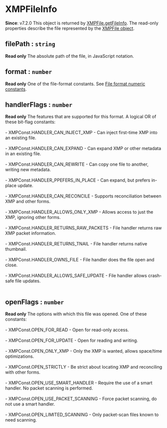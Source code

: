 
<a name="xmpfileinfo" id="xmpfileinfo"></a>

# XMPFileInfo
**Since**: v7.2.0
This object is returned by [XMPFile.getFileInfo](./XMPFile.md#getfileinfo). The read-only properties describe the file represented by the [XMPFile object](./XMPFile.md).  


<a name="xmpfileinfo-filepath" id="xmpfileinfo-filepath"></a>

## filePath : `string`
**Read only**
The absolute path of the file, in JavaScript notation.



<a name="xmpfileinfo-format" id="xmpfileinfo-format"></a>

## format : `number`
**Read only**
One of the file-format constants. See [File format numeric constants](./XMPConst.md#file-format-numeric-constants).



<a name="xmpfileinfo-handlerflags" id="xmpfileinfo-handlerflags"></a>

## handlerFlags : `number`
**Read only**
The features that are supported for this format. A logical OR of these bit-flag constants:<br></br>                 - XMPConst.HANDLER_CAN_INJECT_XMP - Can inject first-time XMP into an existing file.<br></br>                 - XMPConst.HANDLER_CAN_EXPAND - Can expand XMP or other metadata in an existing file.<br></br>                 - XMPConst.HANDLER_CAN_REWRITE - Can copy one file to another, writing new metadata.<br></br>                 - XMPConst.HANDLER_PPEFERS_IN_PLACE - Can expand, but prefers in-place update. <br></br>                 - XMPConst.HANDLER_CAN_RECONCILE - Supports reconciliation between XMP and other forms.<br></br>                 - XMPConst.HANDLER_ALLOWS_ONLY_XMP - Allows access to just the XMP, ignoring other forms.<br></br>                 - XMPConst.HANDLER_RETURNS_RAW_PACKETS - File handler returns raw XMP packet information.<br></br>                 - XMPConst.HANDLER_RETURNS_TNAIL - File handler returns native thumbnail.<br></br>                 - XMPConst.HANDLER_OWNS_FILE - File handler does the file open and close.<br></br>                 - XMPConst.HANDLER_ALLOWS_SAFE_UPDATE - File handler allows crash-safe file updates.<br></br>



<a name="xmpfileinfo-openflags" id="xmpfileinfo-openflags"></a>

## openFlags : `number`
**Read only**
The options with which this file was opened. One of these constants:<br></br>                 - XMPConst.OPEN_FOR_READ - Open for read-only access.<br></br>                 - XMPConst.OPEN_FOR_UPDATE - Open for reading and writing.<br></br>                 - XMPConst.OPEN_ONLY_XMP - Only the XMP is wanted, allows space/time optimizations.<br></br>                 - XMPConst.OPEN_STRICTLY - Be strict about locating XMP and reconciling with other forms.<br></br>                 - XMPConst.OPEN_USE_SMART_HANDLER - Require the use of a smart handler. No packet scanning is performed.<br></br>                 - XMPConst.OPEN_USE_PACKET_SCANNING - Force packet scanning, do not use a smart handler.<br></br>                 - XMPConst.OPEN_LIMITED_SCANNING - Only packet-scan files known to need scanning.


  